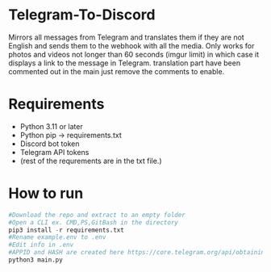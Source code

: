 # Telegram-To-Discord
Mirrors all messages from Telegram and translates them if they are not English and sends them to the webhook with all the media. Only works for photos and videos not longer than 60 seconds (imgur limit) in which case it displays a link to the message in Telegram.
translation part have been commented out in the main just remove the comments to enable.
# Requirements

- Python 3.11 or later
- Python pip -> requirements.txt
- Discord bot token
- Telegram API tokens
- (rest of the requrements are in the txt file.)
# How to run
```py
#Download the repo and extract to an empty folder
#Open a CLI ex. CMD,PS,GitBash in the directory
pip3 install -r requirements.txt
#Rename example.env to .env
#Edit info in .env
#APPID and HASH are created here https://core.telegram.org/api/obtaining_api_id
python3 main.py
```